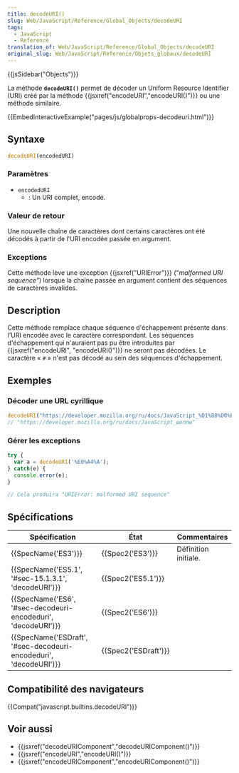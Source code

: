 ```yaml
---
title: decodeURI()
slug: Web/JavaScript/Reference/Global_Objects/decodeURI
tags:
  - JavaScript
  - Reference
translation_of: Web/JavaScript/Reference/Global_Objects/decodeURI
original_slug: Web/JavaScript/Reference/Objets_globaux/decodeURI
---
```


{{jsSidebar("Objects")}}

La méthode **`decodeURI()`** permet de décoder un Uniform Resource Identifier (URI) créé par la méthode {{jsxref("encodeURI","encodeURI()")}} ou une méthode similaire.

{{EmbedInteractiveExample("pages/js/globalprops-decodeuri.html")}}

## Syntaxe

```js
decodeURI(encodedURI)
```

### Paramètres

- `encodedURI`
  - : Un URI complet, encodé.

### Valeur de retour

Une nouvelle chaîne de caractères dont certains caractères ont été décodés à partir de l'URI encodée passée en argument.

### Exceptions

Cette méthode lève une exception {{jsxref("URIError")}} ("_malformed URI sequence"_) lorsque la chaîne passée en argument contient des séquences de caractères invalides.

## Description

Cette méthode remplace chaque séquence d'échappement présente dans l'URI encodée avec le caractère correspondant. Les séquences d'échappement qui n'auraient pas pu être introduites par {{jsxref("encodeURI", "encodeURI()")}} ne seront pas décodées. Le caractère « `#` » n'est pas décodé au sein des séquences d'échappement.

## Exemples

### Décoder une URL cyrillique

```js
decodeURI("https://developer.mozilla.org/ru/docs/JavaScript_%D1%88%D0%B5%D0%BB%D0%BB%D1%8B");
// "https://developer.mozilla.org/ru/docs/JavaScript_шеллы"
```

### Gérer les exceptions

```js
try {
  var a = decodeURI('%E0%A4%A');
} catch(e) {
  console.error(e);
}

// Cela produira "URIError: malformed URI sequence"
```

## Spécifications

| Spécification                                                                            | État                         | Commentaires         |
| ---------------------------------------------------------------------------------------- | ---------------------------- | -------------------- |
| {{SpecName('ES3')}}                                                                 | {{Spec2('ES3')}}         | Définition initiale. |
| {{SpecName('ES5.1', '#sec-15.1.3.1', 'decodeURI')}}                     | {{Spec2('ES5.1')}}     |                      |
| {{SpecName('ES6', '#sec-decodeuri-encodeduri', 'decodeURI')}}         | {{Spec2('ES6')}}         |                      |
| {{SpecName('ESDraft', '#sec-decodeuri-encodeduri', 'decodeURI')}} | {{Spec2('ESDraft')}} |                      |

## Compatibilité des navigateurs

{{Compat("javascript.builtins.decodeURI")}}

## Voir aussi

- {{jsxref("decodeURIComponent","decodeURIComponent()")}}
- {{jsxref("encodeURI","encodeURI()")}}
- {{jsxref("encodeURIComponent","encodeURIComponent()")}}
